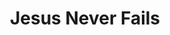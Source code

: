 ---
title: "Jesus Never Fails"
url: /accra/jesus-never-fails-kwashie-bezrot-street/
shop: Schneiderei
---